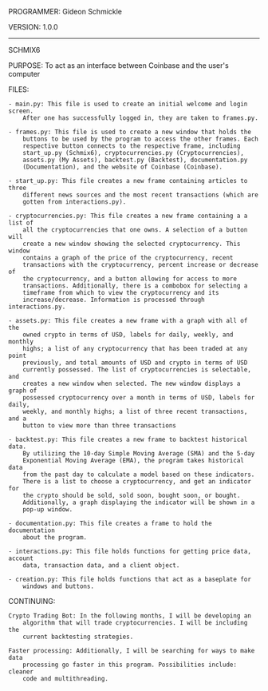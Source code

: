 PROGRAMMER: Gideon Schmickle

VERSION: 1.0.0

-------------------------------------------------------------------------------

SCHMIX6

PURPOSE: To act as an interface between Coinbase and the user's computer

FILES:

    - main.py: This file is used to create an initial welcome and login screen.
        After one has successfully logged in, they are taken to frames.py.

    - frames.py: This file is used to create a new window that holds the
        buttons to be used by the program to access the other frames. Each
        respective button connects to the respective frame, including
        start_up.py (Schmix6), cryptocurrencies.py (Cryptocurrencies),
        assets.py (My Assets), backtest.py (Backtest), documentation.py
        (Documentation), and the website of Coinbase (Coinbase).

    - start_up.py: This file creates a new frame containing articles to three
        different news sources and the most recent transactions (which are
        gotten from interactions.py).

    - cryptocurrencies.py: This file creates a new frame containing a a list of
        all the cryptocurrencies that one owns. A selection of a button will
        create a new window showing the selected cryptocurrency. This window
        contains a graph of the price of the cryptocurrency, recent
        transactions with the cryptocurrency, percent increase or decrease of
        the cryptocurrency, and a button allowing for access to more
        transactions. Additionally, there is a combobox for selecting a
        timeframe from which to view the cryptocurrency and its
        increase/decrease. Information is processed through interactions.py.

    - assets.py: This file creates a new frame with a graph with all of the
        owned crypto in terms of USD, labels for daily, weekly, and monthly
        highs; a list of any cryptocurrency that has been traded at any point
        previously, and total amounts of USD and crypto in terms of USD
        currently possessed. The list of cryptocurrencies is selectable, and
        creates a new window when selected. The new window displays a graph of
        possessed cryptocurrency over a month in terms of USD, labels for daily,
        weekly, and monthly highs; a list of three recent transactions, and a
        button to view more than three transactions

    - backtest.py: This file creates a new frame to backtest historical data.
        By utilizing the 10-day Simple Moving Average (SMA) and the 5-day
        Exponential Moving Average (EMA), the program takes historical data
        from the past day to calculate a model based on these indicators.
        There is a list to choose a cryptocurrency, and get an indicator for
        the crypto should be sold, sold soon, bought soon, or bought.
        Additionally, a graph displaying the indicator will be shown in a
        pop-up window.

    - documentation.py: This file creates a frame to hold the documentation
        about the program.

    - interactions.py: This file holds functions for getting price data, account
        data, transaction data, and a client object.

    - creation.py: This file holds functions that act as a baseplate for
        windows and buttons.

CONTINUING:

    Crypto Trading Bot: In the following months, I will be developing an
        algorithm that will trade cryptocurrencies. I will be including the
        current backtesting strategies.

    Faster processing: Additionally, I will be searching for ways to make data
        processing go faster in this program. Possibilities include: cleaner
        code and multithreading.
